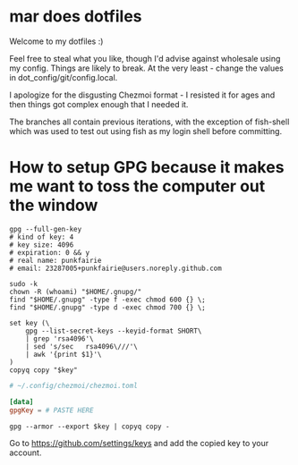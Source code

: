 # mar does dotfiles

Welcome to my dotfiles :)

Feel free to steal what you like, though I'd advise against wholesale using my
config. Things are likely to break. At the very least - change the values in
dot_config/git/config.local.

I apologize for the disgusting Chezmoi format - I resisted it for ages and then
things got complex enough that I needed it.

The branches all contain previous iterations, with the exception of fish-shell
which was used to test out using fish as my login shell before committing.

# How to setup GPG because it makes me want to toss the computer out the window

```fish
gpg --full-gen-key
# kind of key: 4
# key size: 4096
# expiration: 0 && y
# real name: punkfairie
# email: 23287005+punkfairie@users.noreply.github.com

sudo -k
chown -R (whoami) "$HOME/.gnupg/"
find "$HOME/.gnupg" -type f -exec chmod 600 {} \;
find "$HOME/.gnupg" -type d -exec chmod 700 {} \;

set key (\
    gpg --list-secret-keys --keyid-format SHORT\
    | grep 'rsa4096'\
    | sed 's/sec   rsa4096\///'\
    | awk '{print $1}'\
)
copyq copy "$key"
```

```toml
# ~/.config/chezmoi/chezmoi.toml

[data]
gpgKey = # PASTE HERE
```

```fish
gpg --armor --export $key | copyq copy -
```

Go to <https://github.com/settings/keys> and add the copied key to your account.
